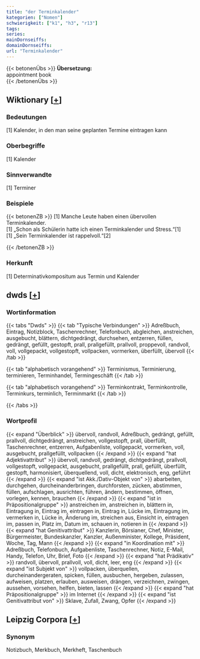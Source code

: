 ```yaml
---
title: "der Terminkalender"
kategorien: ["Nomen"]
schwierigkeit: ["k1", "h3", "r13"]
tags:
series:
mainDornseiffs:
domainDornseiffs:
url: "Terminkalender"
---
```


{{< betonenÜbs >}}
**Übersetzung:**  
appointment book  
{{< /betonenÜbs >}}

## Wiktionary [[+](https://de.wiktionary.org/wiki/Terminkalender)]

### Bedeutungen
[1] Kalender, in den man seine geplanten Termine eintragen kann  

### Oberbegriffe
[1] Kalender  

### Sinnverwandte
[1] Terminer  

### Beispiele
{{< betonenZB >}}
[1] Manche Leute haben einen übervollen Terminkalender.  
[1] „Schon als Schülerin hatte ich einen Terminkalender und Stress.“[1]  
[1] „Sein Terminkalender ist rappelvoll.“[2]  

{{< /betonenZB >}}
### Herkunft
[1] Determinativkompositum aus Termin und Kalender  



## dwds [[+](https://www.dwds.de/wb/Terminkalender)]

### Wortinformation
{{< tabs "Dwds" >}}
{{< tab "Typische Verbindungen" >}}
Adreßbuch, Eintrag, Notizblock, Taschenrechner, Telefonbuch, abgleichen, anstreichen, ausgebucht, blättern, dichtgedrängt, durchsehen, entzerren, füllen, gedrängt, gefüllt, gestopft, prall, prallgefüllt, prallvoll, proppevoll, randvoll, voll, vollgepackt, vollgestopft, vollpacken, vormerken, überfüllt, übervoll
{{< /tab >}}

{{< tab "alphabetisch vorangehend" >}}
Terminismus, Terminierung, terminieren, Terminhandel, Termingeschäft
{{< /tab >}}

{{< tab "alphabetisch vorangehend" >}}
Terminkontrakt, Terminkontrolle, Terminkurs, terminlich, Terminmarkt
{{< /tab >}}

{{< /tabs >}}

### Wortprofil
{{< expand "Überblick" >}} übervoll, randvoll, Adreßbuch, gedrängt, gefüllt, prallvoll, dichtgedrängt, anstreichen, vollgestopft, prall, überfüllt, Taschenrechner, entzerren, Aufgabenliste, vollgepackt, vormerken, voll, ausgebucht, prallgefüllt, vollpacken {{< /expand >}}
{{< expand "hat Adjektivattribut" >}} übervoll, randvoll, gedrängt, dichtgedrängt, prallvoll, vollgestopft, vollgepackt, ausgebucht, prallgefüllt, prall, gefüllt, überfüllt, gestopft, harmonisiert, überquellend, voll, dicht, elektronisch, eng, geführt {{< /expand >}}
{{< expand "ist Akk./Dativ-Objekt von" >}} abarbeiten, durchgehen, durcheinanderbringen, durchforsten, zücken, abstimmen, füllen, aufschlagen, ausrichten, führen, ändern, bestimmen, öffnen, vorlegen, kennen, brauchen {{< /expand >}}
{{< expand "ist in Präpositionalgruppe" >}} anstreichen im, anstreichen in, blättern in, Eintragung in, Eintrag im, eintragen in, Eintrag in, Lücke im, Eintragung im, vermerken in, Lücke in, Änderung im, streichen aus, Einsicht in, eintragen im, passen in, Platz im, Datum im, schauen in, notieren in {{< /expand >}}
{{< expand "hat Genitivattribut" >}} Kanzlerin, Börsianer, Chef, Minister, Bürgermeister, Bundeskanzler, Kanzler, Außenminister, Kollege, Präsident, Woche, Tag, Mann {{< /expand >}}
{{< expand "in Koordination mit" >}} Adreßbuch, Telefonbuch, Aufgabenliste, Taschenrechner, Notiz, E-Mail, Handy, Telefon, Uhr, Brief, Foto {{< /expand >}}
{{< expand "hat Prädikativ" >}} randvoll, übervoll, prallvoll, voll, dicht, leer, eng {{< /expand >}}
{{< expand "ist Subjekt von" >}} vollpacken, überquellen, durcheinandergeraten, spicken, füllen, ausbuchen, hergeben, zulassen, aufweisen, platzen, erlauben, ausweisen, drängen, verzeichnen, zwingen, aussehen, vorsehen, helfen, bieten, lassen {{< /expand >}}
{{< expand "hat Präpositionalgruppe" >}} im Internet {{< /expand >}}
{{< expand "ist Genitivattribut von" >}} Sklave, Zufall, Zwang, Opfer {{< /expand >}}

## Leipzig Corpora [[+](https://corpora.uni-leipzig.de/en/res?word=Terminkalender&corpusId=deu_newscrawl-public_2018)]


### Synonym
Notizbuch, Merkbuch, Merkheft, Taschenbuch

